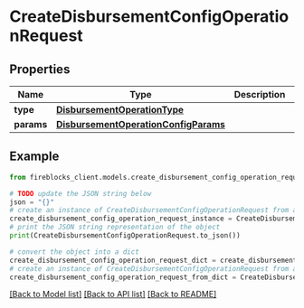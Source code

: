 # CreateDisbursementConfigOperationRequest


## Properties

Name | Type | Description | Notes
------------ | ------------- | ------------- | -------------
**type** | [**DisbursementOperationType**](DisbursementOperationType.md) |  | 
**params** | [**DisbursementOperationConfigParams**](DisbursementOperationConfigParams.md) |  | 

## Example

```python
from fireblocks_client.models.create_disbursement_config_operation_request import CreateDisbursementConfigOperationRequest

# TODO update the JSON string below
json = "{}"
# create an instance of CreateDisbursementConfigOperationRequest from a JSON string
create_disbursement_config_operation_request_instance = CreateDisbursementConfigOperationRequest.from_json(json)
# print the JSON string representation of the object
print(CreateDisbursementConfigOperationRequest.to_json())

# convert the object into a dict
create_disbursement_config_operation_request_dict = create_disbursement_config_operation_request_instance.to_dict()
# create an instance of CreateDisbursementConfigOperationRequest from a dict
create_disbursement_config_operation_request_from_dict = CreateDisbursementConfigOperationRequest.from_dict(create_disbursement_config_operation_request_dict)
```
[[Back to Model list]](../README.md#documentation-for-models) [[Back to API list]](../README.md#documentation-for-api-endpoints) [[Back to README]](../README.md)


